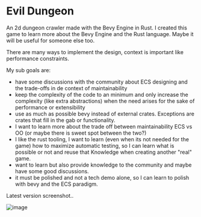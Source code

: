 # Evil Dungeon

An 2d dungeon crawler made with the Bevy Engine in Rust.
I created this game to learn more about the Bevy Engine and the Rust language. Maybe it will be useful for someone else too.

There are many ways to implement the design, context is important like performance constraints.

My sub goals are:
- have some discussions with the community about ECS designing and the trade-offs in de context of maintainability
- keep the complexity of the code to an minimum and only increase the complexity (like extra abstractions) when the need arises for the sake of performance or extensibility
- use as much as possible bevy instead of external crates. Exceptions are crates that fill in the gab or functionality. 
- I want to learn more about the trade off between maintainability ECS vs OO (or maybe there is sweet spot between the two?)
- I like the rust tooling, I want to learn (even when its not needed for the game) how to maximize automatic testing, so I can learn what is possible or not and reuse that Knowledge when creating another "real" game.
- want to learn but also provide knowledge to the community and maybe have some good discussions.
- it must be polished and not a tech demo alone, so I can learn to polish with bevy and the ECS paradigm. 


Latest version screenshot..


![image](https://github.com/Retrodad0001/evil_dungeon/assets/9283221/30428583-2784-404e-8572-780220d91ecb)

